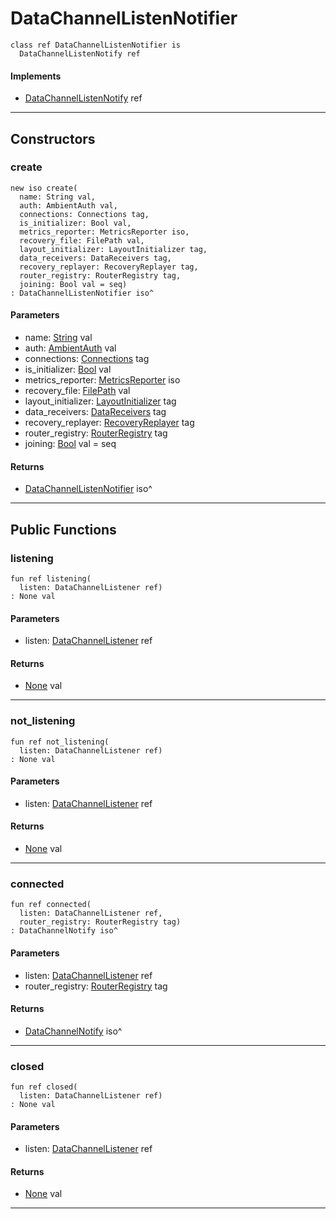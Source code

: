 # DataChannelListenNotifier

```pony
class ref DataChannelListenNotifier is
  DataChannelListenNotify ref
```

#### Implements

* [DataChannelListenNotify](wallaroo-core-data_channel-DataChannelListenNotify) ref

---

## Constructors

### create

```pony
new iso create(
  name: String val,
  auth: AmbientAuth val,
  connections: Connections tag,
  is_initializer: Bool val,
  metrics_reporter: MetricsReporter iso,
  recovery_file: FilePath val,
  layout_initializer: LayoutInitializer tag,
  data_receivers: DataReceivers tag,
  recovery_replayer: RecoveryReplayer tag,
  router_registry: RouterRegistry tag,
  joining: Bool val = seq)
: DataChannelListenNotifier iso^
```
#### Parameters

*   name: [String](builtin-String) val
*   auth: [AmbientAuth](builtin-AmbientAuth) val
*   connections: [Connections](wallaroo-ent-network-Connections) tag
*   is_initializer: [Bool](builtin-Bool) val
*   metrics_reporter: [MetricsReporter](wallaroo-core-metrics-MetricsReporter) iso
*   recovery_file: [FilePath](files-FilePath) val
*   layout_initializer: [LayoutInitializer](wallaroo-core-initialization-LayoutInitializer) tag
*   data_receivers: [DataReceivers](wallaroo-ent-data_receiver-DataReceivers) tag
*   recovery_replayer: [RecoveryReplayer](wallaroo-ent-recovery-RecoveryReplayer) tag
*   router_registry: [RouterRegistry](wallaroo-ent-router_registry-RouterRegistry) tag
*   joining: [Bool](builtin-Bool) val = seq

#### Returns

* [DataChannelListenNotifier](wallaroo-core-data_channel-DataChannelListenNotifier) iso^

---

## Public Functions

### listening

```pony
fun ref listening(
  listen: DataChannelListener ref)
: None val
```
#### Parameters

*   listen: [DataChannelListener](wallaroo-core-data_channel-DataChannelListener) ref

#### Returns

* [None](builtin-None) val

---

### not_listening

```pony
fun ref not_listening(
  listen: DataChannelListener ref)
: None val
```
#### Parameters

*   listen: [DataChannelListener](wallaroo-core-data_channel-DataChannelListener) ref

#### Returns

* [None](builtin-None) val

---

### connected

```pony
fun ref connected(
  listen: DataChannelListener ref,
  router_registry: RouterRegistry tag)
: DataChannelNotify iso^
```
#### Parameters

*   listen: [DataChannelListener](wallaroo-core-data_channel-DataChannelListener) ref
*   router_registry: [RouterRegistry](wallaroo-ent-router_registry-RouterRegistry) tag

#### Returns

* [DataChannelNotify](wallaroo-core-data_channel-DataChannelNotify) iso^

---

### closed

```pony
fun ref closed(
  listen: DataChannelListener ref)
: None val
```
#### Parameters

*   listen: [DataChannelListener](wallaroo-core-data_channel-DataChannelListener) ref

#### Returns

* [None](builtin-None) val

---

